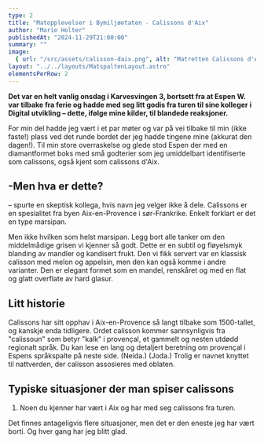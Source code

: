 ```yaml
---
type: 2
title: "Matopplevelser i Bymiljøetaten - Calissons d'Aix"
author: "Marie Holter"
publishedAt: "2024-11-29T21:00:00"
summary: ""
image:
  { url: "/src/assets/calisson-daix.png", alt: "Matretten Calissons d'Aix" }
layout: "../../layouts/MatspaltenLayout.astro"
elementsPerRow: 2
---
```


<!-- <figure style="width:100%;">
  <img src="/src/assets/calisson-daix.png" alt="Matretten calissons d'Aix">
  <figcaption style="color:#666;width:100%;">DIGG MAT?: Er callisons d'Aix for fjongt for Karvesvingen 3? Foto: Ukjent</figcaption>
</figure> -->

**Det var en helt vanlig onsdag i Karvesvingen 3, bortsett fra at Espen W. var tilbake fra ferie og hadde med seg litt godis fra turen til sine kolleger i Digital utvikling – dette, ifølge mine kilder, til blandede reaksjoner.**

For min del hadde jeg vært i et par møter og var på vei tilbake til min (ikke faste!) plass ved det runde bordet der jeg hadde tingene mine (akkurat den dagen!). Til min store overraskelse og glede stod Espen der med en diamantformet boks med små godterier som jeg umiddelbart identifiserte som calissons, også kjent som calissons d'Aix.

## -Men hva er dette?

– spurte en skeptisk kollega, hvis navn jeg velger ikke å dele. Calissons er en spesialitet fra byen Aix-en-Provence i sør-Frankrike. Enkelt forklart er det en type marsipan.

Men ikke hvilken som helst marsipan. Legg bort alle tanker om den middelmådige grisen vi kjenner så godt. Dette er en subtil og fløyelsmyk blanding av mandler og kandisert frukt. Den vi fikk servert var en klassisk calisson med melon og appelsin, men den kan også komme i andre varianter. Den er elegant formet som en mandel, renskåret og med en flat og glatt overflate av hard glasur.

## Litt historie

Calissons har sitt opphav i Aix-en-Provence så langt tilbake som 1500-tallet, og kanskje enda tidligere. Ordet calisson kommer sannsynligvis fra "calissoun" som betyr "kalk" i provençal, et gammelt og nesten utdødd regionalt språk. Du kan lese en lang og detaljert beretning om provençal i Espens språkspalte på neste side. (Neida.) (Joda.) Trolig er navnet knyttet til nattverden, der calisson assosieres med oblaten.

## Typiske situasjoner der man spiser calissons

1. Noen du kjenner har vært i Aix og har med seg calissons fra turen.

Det finnes antageligvis flere situasjoner, men det er den eneste jeg har vært borti. Og hver gang har jeg blitt glad.
